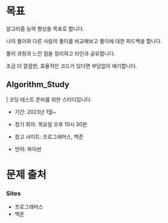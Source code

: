 # 목표

알고리즘 능력 향상을 목표로 합니다.

나의 풀이와 다른 사람의 풀이를 비교해보고 풀이에 대한 피드백을 합니다.

풀이 과정과 느낀 점을 정리하고 타인과 공유합니다.

조금 더 깔끔한, 효율적인 코드가 있다면 부담없이 얘기합니다.

## Algorithm_Study


| 코딩 테스트 준비를 위한 스터디입니다.

- 기간: 2023년 1월~

- 정기 회의: 목요일 오후 10시 30분

- 참고 사이트: 프로그래머스, 백준

- 언어: 파이썬

# 문제 출처

### Sites

- 프로그래머스
- 백준
